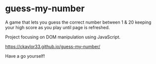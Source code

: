 # guess-my-number

A game that lets you guess the correct number between 1 & 20 keeping your high score as you play until page is refreshed.

Project focusing on DOM manipulation using JavaScript.

https://ckaylor33.github.io/guess-my-number/

Have a go yourself!
